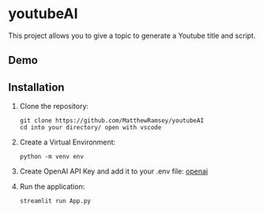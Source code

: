 # youtubeAI
This project allows you to give a topic to generate a Youtube title and script.

## Demo


## Installation

1. Clone the repository:

   ```shell
   git clone https://github.com/MatthewRamsey/youtubeAI
   cd into your directory/ open with vscode
   ```
2. Create a Virtual Environment:
    ```shell
    python -m venv env
    ```
3. Create OpenAI API Key and add it to your .env file:
   [openai](https://platform.openai.com/)
   
4. Run the application:

   ```shell
   streamlit run App.py
   ```
